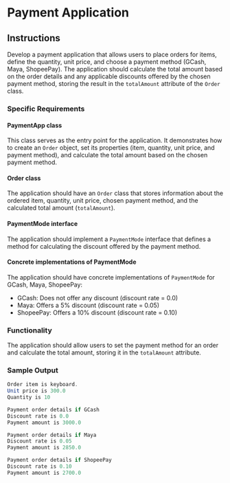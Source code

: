 # Payment Application

## Instructions

Develop a payment application that allows users to place orders for items, define the quantity, unit price, and choose a payment method (GCash, Maya, ShopeePay). The application should calculate the total amount based on the order details and any applicable discounts offered by the chosen payment method, storing the result in the `totalAmount` attribute of the `Order` class.

### Specific Requirements

#### PaymentApp class

This class serves as the entry point for the application. It demonstrates how to create an `Order` object, set its properties (item, quantity, unit price, and payment method), and calculate the total amount based on the chosen payment method.

#### Order class

The application should have an `Order` class that stores information about the ordered item, quantity, unit price, chosen payment method, and the calculated total amount (`totalAmount`).

#### PaymentMode interface

The application should implement a `PaymentMode` interface that defines a method for calculating the discount offered by the payment method.

#### Concrete implementations of PaymentMode

The application should have concrete implementations of `PaymentMode` for GCash, Maya, ShopeePay:

- GCash: Does not offer any discount (discount rate = 0.0)
- Maya: Offers a 5% discount (discount rate = 0.05)
- ShopeePay: Offers a 10% discount (discount rate = 0.10)

### Functionality

The application should allow users to set the payment method for an order and calculate the total amount, storing it in the `totalAmount` attribute.

### Sample Output

```java
Order item is keyboard.
Unit price is 300.0
Quantity is 10

Payment order details if GCash
Discount rate is 0.0
Payment amount is 3000.0

Payment order details if Maya
Discount rate is 0.05
Payment amount is 2850.0

Payment order details if ShopeePay
Discount rate is 0.10
Payment amount is 2700.0
